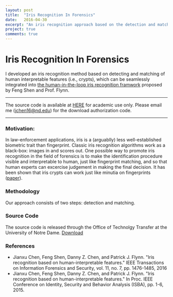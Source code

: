 ```yaml
---
layout: post
title:  "Iris Recognition In Forensics"
date:   2016-04-30
excerpt: "An iris recognition approach based on the detection and matching of iris crypts. This new method, mimicing fingerprint identification, allows human to supervise the procedure and exercise judgement."
project: true
comments: true
---
```


# Iris Recognition In Forensics 

I developed an iris recognition method based on detecting and matching of human interpretable features (i.e., crypts), which can be seamlessly integrated into [the human-in-the-loop iris recognition framwork]((http://ieeexplore.ieee.org/xpl/articleDetails.jsp?arnumber=6835998)) proposed by Feng Shen and Prof. Flynn. 

***
The source code is available at [HERE](http://ott.nd.edu/software-available-for-license/iris-recognition-based-on-human-intrepretable-features/) for academic use only. Please email me (jchen16@nd.edu) for the download authorization code. 
***


### Motivation:
In law-enforcement applications, iris is a (arguablly) less well-established biometric trait than fingerprint. Classic iris recognition algorithms work as a black-box: images in and scores out. One possible way to promote iris recognition in the field of forensics is to make the identification procedure visible and interpretable to human, just like fingerprint matching, and so that human experts can excercise judgement in making the final decision. It has been shown that iris crypts can work just like minutia on fingerprints ([paper](http://proceedings.spiedigitallibrary.org/proceeding.aspx?articleid=1693595)).

### Methodology

Our approach consists of two steps: detection and matching. 

### Source Code

The source code is released through the Office of Technolgy Transfer at the University of Notre Dame. [Download](http://ott.nd.edu/software-available-for-license/iris-recognition-based-on-human-intrepretable-features/)

### References
*  Jianxu Chen, Feng Shen, Danny Z. Chen, and Patrick J. Flynn. "Iris recognition based on human-interpretable features." IEEE Transactions on Information Forensics and Security, vol. 11, no. 7, pp. 1476-1485, 2016
*  Jianxu Chen, Feng Shen, Danny Z. Chen, and Patrick J. Flynn. "Iris recognition based on human-interpretable features." In Proc. IEEE Conference on Identity, Security and Behavior Analysis (ISBA), pp. 1-6, 2015.